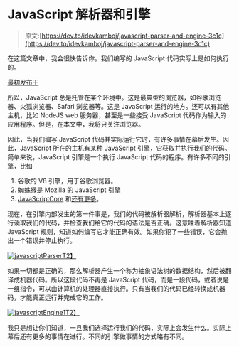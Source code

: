 # JavaScript 解析器和引擎

> 原文:[https://dev.to/idevkamboj/javascript-parser-and-engine-3c1c](https://dev.to/idevkamboj/javascript-parser-and-engine-3c1c)

在这篇文章中，我会很快告诉你。我们编写的 JavaScript 代码实际上是如何执行的。

[最初发布于](https://devkamboj.in/javascriptEnginesAndParsing/)

所以，JavaScript 总是托管在某个环境中。这是最典型的浏览器，如谷歌浏览器、火狐浏览器、Safari 浏览器等。这是 JavaScript 运行的地方。还可以有其他主机，比如 NodeJS web 服务器，甚至是一些接受 JavaScript 代码作为输入的应用程序。但是，在本文中，我将只关注浏览器。

因此，当我们编写 JavaScript 代码并实际运行它时，有许多事情在幕后发生。因此，JavaScript 所在的主机有某种 JavaScript 引擎，它获取并执行我们的代码。简单来说，JavaScript 引擎是一个执行 JavaScript 代码的程序。有许多不同的引擎，比如

1.  谷歌的 V8 引擎，用于谷歌浏览器。
2.  蜘蛛猴是 Mozilla 的 JavaScript 引擎
3.  [JavaScriptCore](https://en.wikipedia.org/wiki/JavaScript_engine?source=post_page) 和[还有更多](https://en.wikipedia.org/wiki/List_of_ECMAScript_engines?source=post_page---------------------------)。

现在，在引擎内部发生的第一件事是，我们的代码被解析器解析，解析器基本上逐行读取我们的代码，并检查我们给它的代码的语法是否正确。这意味着解析器知道 JavaScript 规则，知道如何编写它才能正确有效。如果你犯了一些错误，它会抛出一个错误并停止执行。

[![javascriptParser](../Images/0e0a4e6c48da49ab5209deaa35afd627.png "javascriptParser")T2】](///static/9f96480e9c1dc593ce716091bccdab10/e334e/javascriptParser.png)

如果一切都是正确的，那么解析器产生一个称为抽象语法树的数据结构，然后被翻译成机器代码。所以这段代码不再是 JavaScript 代码，而是一段代码，或者说是一组指令，可以由计算机的处理器直接执行。只有当我们的代码已经转换成机器码，才能真正运行并完成它的工作。

[![javascriptEngine1](../Images/3ff1986b0e33edcc16390d70a0aadf67.png "javascriptEngine1")T2】](///static/9d5ffc27e5c0a859e9cf4b183fc897c2/e334e/javascriptEngine1.png)

我只是想让你们知道，一旦我们选择运行我们的代码，实际上会发生什么。实际上幕后还有更多的事情在进行。不同的引擎做事情的方式略有不同。